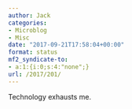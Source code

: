 ```yaml
---
author: Jack
categories:
- Microblog
- Misc
date: "2017-09-21T17:58:04+00:00"
format: status
mf2_syndicate-to:
- a:1:{i:0;s:4:"none";}
url: /2017/201/
---
```

Technology exhausts me.
